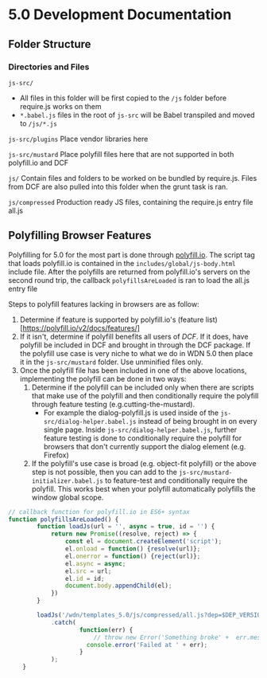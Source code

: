 # 5.0 Development Documentation

## Folder Structure 
### Directories and Files
`js-src/`
* All files in this folder will be first copied to the `/js` folder before require.js works on them
* `*.babel.js` files in the root of `js-src` will be Babel transpiled and moved to `/js/*.js` 

`js-src/plugins`
Place vendor libraries here

`js-src/mustard`
Place polyfill files here that are not supported in both polyfill.io and DCF

`js/`
Contain files and folders to be worked on be bundled by require.js. Files from DCF are also pulled into this folder 
when the grunt task is ran.

`js/compressed`
Production ready JS files, containing the require.js entry file all.js


## Polyfilling Browser Features
Polyfilling for 5.0 for the most part is done through [polyfill.io](http://polyfill.io). The script tag that loads 
polyfill.io is contained in the `includes/global/js-body.html` include file. After the polyfills are returned from 
polyfill.io's servers on the second round trip, the callback `polyfillsAreLoaded` is ran to load the all.js entry file 

Steps to polyfill features 
lacking in browsers are as follow: 
1. Determine if feature is supported by polyfill.io's (feature list)[https://polyfill.io/v2/docs/features/]
2. If it isn't, determine if polyfill benefits all users of _DCF_. If it does, have polyfill be included in DCF and 
brought in through the DCF package. If the polyfill use case is very niche to what we do in WDN 5.0 then place it in 
the `js-src/mustard` folder. Use unminified files only.
3. Once the polyfill file has been included in one of the above locations, implementing the polyfill can be done in 
two ways:
    1. Determine if the polyfill can be included only when there are scripts that make use of the polyfill and then 
    conditionally require the polyfill through feature testing (e.g.cutting-the-mustard). 
        * For example the dialog-polyfill.js is used inside of the `js-src/dialog-helper.babel.js` instead of being 
        brought in on every single page. Inside `js-src/dialog-helper.babel.js`, further feature testing is done to 
        conditionally require the polyfill for browsers that don't currently support the dialog element (e.g. Firefox)
    2. If the polyfill's use case is broad (e.g. object-fit polyfill) or the above step is not possible, then you can
     add to the `js-src/mustard-initializer.babel.js` to feature-test and conditionally require the polyfill. This 
     works best when your polyfill automatically polyfills the window global scope.
     
```javascript
// callback function for polyfill.io in ES6+ syntax
function polyfillsAreLoaded() {
        function loadJs(url = '', async = true, id = '') {
            return new Promise((resolve, reject) => {
                const el = document.createElement('script');
                el.onload = function() {resolve(url)};
                el.onerror = function() {reject(url)};
                el.async = async;
                el.src = url;
                el.id = id;
                document.body.appendChild(el);
            })
        }

        loadJs('/wdn/templates_5.0/js/compressed/all.js?dep=$DEP_VERSION$', true, 'wdn_dependents')
            .catch(
            		function(err) {
            			// throw new Error('Something broke' +  err.message);
                      console.error('Failed at ' + err);
                    }
            );
	}
```
